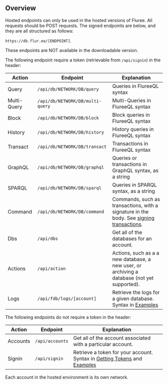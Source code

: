 ## Overview

Hosted endpoints can only be used in the hosted versions of Fluree. All requests should be POST requests. The signed endpoints are below, and they are all structured as follows:

`https://db.flur.ee/[ENDPOINT]`.

These endpoints are NOT available in the downloadable version.

The following endpoint require a token (retrievable from `/api/signin`) in the header:

Action | Endpoint | Explanation 
-- | -- | --
Query | `/api/db/NETWORK/DB/query` | Queries in FlureeQL syntax
Multi-Query | `/api/db/NETWORK/DB/multi-query` | Multi-Queries in FlureeQL syntax
Block | `/api/db/NETWORK/DB/block` | Block queries in FlureeQL syntax
History |  `/api/db/NETWORK/DB/history`| History queries in FlureeQL syntax
Transact | `/api/db/NETWORK/DB/transact` | Transactions in FlureeQL syntax
GraphQL | `/api/db/NETWORK/DB/graphql` | Queries or transactions in GraphQL syntax, as a string
SPARQL | `/api/db/NETWORK/DB/sparql` | Queries in SPARQL syntax, as a string
Command | `/api/db/NETWORK/DB/command` | Commands, such as transactions, with a signature in the body. See [signing transactions](/docs/identity/signatures#signed-transactions).
Dbs | `/api/dbs` | Get all of the databases for an account.
Actions | `/api/action` | Actions, such as a a new database, a new user, or archiving a database (not yet supported).
Logs | `/api/fdb/logs/[account]` | Retrieve the logs for a given database. Syntax in [Examples](/api/hosted-endpoints/hosted-examples)

The following endpoints do not require a token in the header:

Action | Endpoint | Explanation 
-- | -- | --
Accounts | `/api/accounts` | Get all of the account associated with a particular account.
Signin | `/api/signin` | Retrieve a token for your account. Syntax in [Getting Tokens](/api/hosted-endpoints/getting-tokens) and [Examples](/api/hosted-endpoints/hosted-examples)

Each account in the hosted environment is its own network.